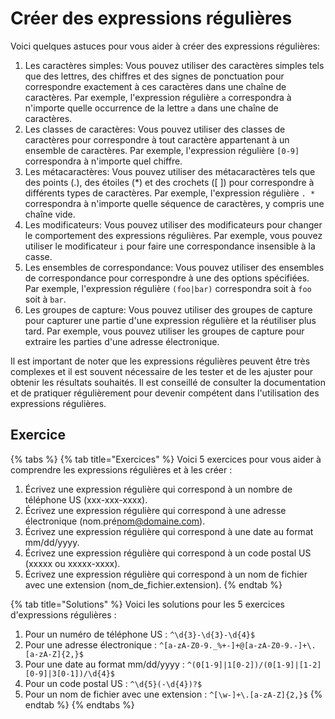 # Créer des expressions régulières

Voici quelques astuces pour vous aider à créer des expressions régulières:

1. Les caractères simples: Vous pouvez utiliser des caractères simples tels que des lettres, des chiffres et des signes de ponctuation pour correspondre exactement à ces caractères dans une chaîne de caractères. Par exemple, l'expression régulière `a` correspondra à n'importe quelle occurrence de la lettre `a` dans une chaîne de caractères.
2. Les classes de caractères: Vous pouvez utiliser des classes de caractères pour correspondre à tout caractère appartenant à un ensemble de caractères. Par exemple, l'expression régulière `[0-9]` correspondra à n'importe quel chiffre.
3. Les métacaractères: Vous pouvez utiliser des métacaractères tels que des points (.), des étoiles (\*) et des crochets (\[ ]) pour correspondre à différents types de caractères. Par exemple, l'expression régulière `. *` correspondra à n'importe quelle séquence de caractères, y compris une chaîne vide.
4. Les modificateurs: Vous pouvez utiliser des modificateurs pour changer le comportement des expressions régulières. Par exemple, vous pouvez utiliser le modificateur `i` pour faire une correspondance insensible à la casse.
5. Les ensembles de correspondance: Vous pouvez utiliser des ensembles de correspondance pour correspondre à une des options spécifiées. Par exemple, l'expression régulière `(foo|bar)` correspondra soit à `foo` soit à `bar`.
6. Les groupes de capture: Vous pouvez utiliser des groupes de capture pour capturer une partie d'une expression régulière et la réutiliser plus tard. Par exemple, vous pouvez utiliser les groupes de capture pour extraire les parties d'une adresse électronique.

Il est important de noter que les expressions régulières peuvent être très complexes et il est souvent nécessaire de les tester et de les ajuster pour obtenir les résultats souhaités. Il est conseillé de consulter la documentation et de pratiquer régulièrement pour devenir compétent dans l'utilisation des expressions régulières.

## Exercice

{% tabs %}
{% tab title="Exercices" %}
Voici 5 exercices pour vous aider à comprendre les expressions régulières et à les créer :

1. Écrivez une expression régulière qui correspond à un nombre de téléphone US (xxx-xxx-xxxx).
2. Écrivez une expression régulière qui correspond à une adresse électronique (nom.pré[nom@domaine.com](mailto:nom@domaine.com)).
3. Écrivez une expression régulière qui correspond à une date au format mm/dd/yyyy.
4. Écrivez une expression régulière qui correspond à un code postal US (xxxxx ou xxxxx-xxxx).
5. Écrivez une expression régulière qui correspond à un nom de fichier avec une extension (nom\_de\_fichier.extension).
{% endtab %}

{% tab title="Solutions" %}
Voici les solutions pour les 5 exercices d'expressions régulières :

1. Pour un numéro de téléphone US : `^\d{3}-\d{3}-\d{4}$`
2. Pour une adresse électronique : `^[a-zA-Z0-9._%+-]+@[a-zA-Z0-9.-]+\.[a-zA-Z]{2,}$`
3. Pour une date au format mm/dd/yyyy : `^(0[1-9]|1[0-2])/(0[1-9]|[1-2][0-9]|3[0-1])/\d{4}$`
4. Pour un code postal US : `^\d{5}(-\d{4})?$`
5. Pour un nom de fichier avec une extension : `^[\w-]+\.[a-zA-Z]{2,}$`
{% endtab %}
{% endtabs %}

